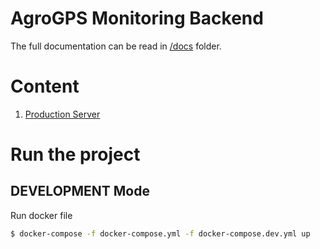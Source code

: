 # AgroGPS Monitoring Backend

The full documentation can be read in [/docs](https://github.com/boobo94/agrogps-monitoring-backend/tree/main/docs) folder.

# Content

1. [Production Server](https://github.com/boobo94/agrogps-monitoring-backend/blob/main/docs/production-server.md)

# Run the project

## DEVELOPMENT Mode

Run docker file

```sh
$ docker-compose -f docker-compose.yml -f docker-compose.dev.yml up
```